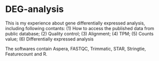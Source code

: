 # DEG-analysis
This is my experience about gene differentially expressed analysis, including following contants:
(1) How to access the published data from public database;
(2) Quality control;
(3) Alignment;
(4) TPM;
(5) Counts value;
(6) Differentially expressed analysis

The softwares contain Aspera, FASTQC, Trimmatic, STAR, Stringtie, Featurecount and R.
